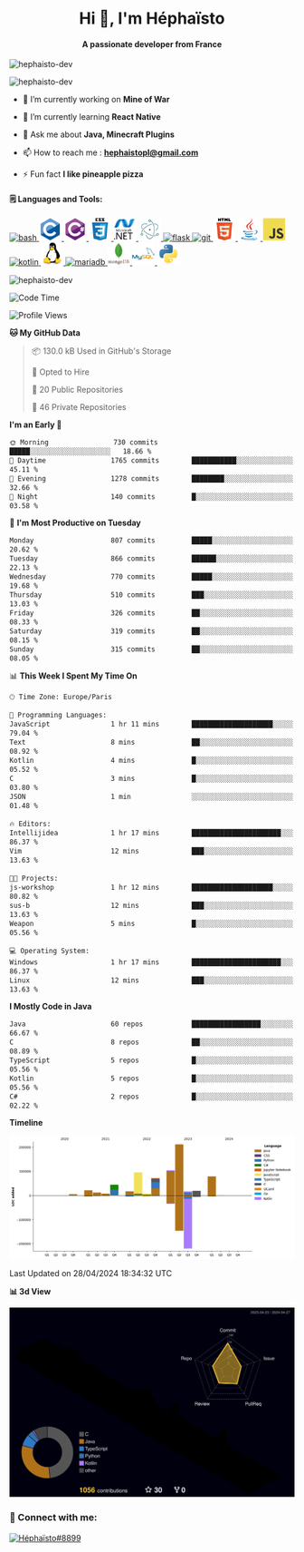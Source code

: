 <h1 align="center">Hi 👋, I'm Héphaïsto</h1>
<h4 align="center">A passionate developer from France</h4>

<p align="left"> <img src="https://komarev.com/ghpvc/?username=hephaisto-dev&label=Profile%20views&color=0e75b6&style=flat" alt="hephaisto-dev" /> </p>

<img src="https://github-profile-trophy.vercel.app/?username=hephaisto-dev&no-bg=true&theme=algolia&no-frame=true&row=1" alt="hephaisto-dev" />

- 🔭 I’m currently working on **Mine of War**

- 🌱 I’m currently learning **React Native**

- 💬 Ask me about **Java, Minecraft Plugins**

- 📫 How to reach me : **hephaistopl@gmail.com**

- ⚡ Fun fact **I like pineapple pizza**

<h4 align="left">🗒️ Languages and Tools:</h4>
<p align="left"> <a href="https://www.gnu.org/software/bash/" target="_blank" rel="noreferrer"> <img src="https://www.vectorlogo.zone/logos/gnu_bash/gnu_bash-icon.svg" alt="bash" width="40" height="40"/> </a> <a href="https://www.cprogramming.com/" target="_blank" rel="noreferrer"> <img src="https://raw.githubusercontent.com/devicons/devicon/master/icons/c/c-original.svg" alt="c" width="40" height="40"/> </a> <a href="https://www.w3schools.com/cs/" target="_blank" rel="noreferrer"> <img src="https://raw.githubusercontent.com/devicons/devicon/master/icons/csharp/csharp-original.svg" alt="csharp" width="40" height="40"/> </a> <a href="https://www.w3schools.com/css/" target="_blank" rel="noreferrer"> <img src="https://raw.githubusercontent.com/devicons/devicon/master/icons/css3/css3-original-wordmark.svg" alt="css3" width="40" height="40"/> </a> <a href="https://dotnet.microsoft.com/" target="_blank" rel="noreferrer"> <img src="https://raw.githubusercontent.com/devicons/devicon/master/icons/dot-net/dot-net-original-wordmark.svg" alt="dotnet" width="40" height="40"/> </a> <a href="https://www.electronjs.org" target="_blank" rel="noreferrer"> <img src="https://raw.githubusercontent.com/devicons/devicon/master/icons/electron/electron-original.svg" alt="electron" width="40" height="40"/> </a> <a href="https://flask.palletsprojects.com/" target="_blank" rel="noreferrer"> <img src="https://www.vectorlogo.zone/logos/pocoo_flask/pocoo_flask-icon.svg" alt="flask" width="40" height="40"/> </a> <a href="https://git-scm.com/" target="_blank" rel="noreferrer"> <img src="https://www.vectorlogo.zone/logos/git-scm/git-scm-icon.svg" alt="git" width="40" height="40"/> </a> <a href="https://www.w3.org/html/" target="_blank" rel="noreferrer"> <img src="https://raw.githubusercontent.com/devicons/devicon/master/icons/html5/html5-original-wordmark.svg" alt="html5" width="40" height="40"/> </a> <a href="https://www.java.com" target="_blank" rel="noreferrer"> <img src="https://raw.githubusercontent.com/devicons/devicon/master/icons/java/java-original.svg" alt="java" width="40" height="40"/> </a> <a href="https://developer.mozilla.org/en-US/docs/Web/JavaScript" target="_blank" rel="noreferrer"> <img src="https://raw.githubusercontent.com/devicons/devicon/master/icons/javascript/javascript-original.svg" alt="javascript" width="40" height="40"/> </a> <a href="https://kotlinlang.org" target="_blank" rel="noreferrer"> <img src="https://www.vectorlogo.zone/logos/kotlinlang/kotlinlang-icon.svg" alt="kotlin" width="40" height="40"/> </a> <a href="https://www.linux.org/" target="_blank" rel="noreferrer"> <img src="https://raw.githubusercontent.com/devicons/devicon/master/icons/linux/linux-original.svg" alt="linux" width="40" height="40"/> </a> <a href="https://mariadb.org/" target="_blank" rel="noreferrer"> <img src="https://www.vectorlogo.zone/logos/mariadb/mariadb-icon.svg" alt="mariadb" width="40" height="40"/> </a> <a href="https://www.mongodb.com/" target="_blank" rel="noreferrer"> <img src="https://raw.githubusercontent.com/devicons/devicon/master/icons/mongodb/mongodb-original-wordmark.svg" alt="mongodb" width="40" height="40"/> </a> <a href="https://www.mysql.com/" target="_blank" rel="noreferrer"> <img src="https://raw.githubusercontent.com/devicons/devicon/master/icons/mysql/mysql-original-wordmark.svg" alt="mysql" width="40" height="40"/> </a> <a href="https://www.python.org" target="_blank" rel="noreferrer"> <img src="https://raw.githubusercontent.com/devicons/devicon/master/icons/python/python-original.svg" alt="python" width="40" height="40"/> </a> </p>


<p><img align="center" src="https://github-readme-streak-stats.herokuapp.com/?user=hephaisto-dev&theme=transparent" alt="hephaisto-dev" /></p>

<!--START_SECTION:waka-->
![Code Time](http://img.shields.io/badge/Code%20Time-599%20hrs%204%20mins-blue)

![Profile Views](http://img.shields.io/badge/Profile%20Views-0-blue)

**🐱 My GitHub Data** 

> 📦 130.0 kB Used in GitHub's Storage 
 > 
> 💼 Opted to Hire
 > 
> 📜 20 Public Repositories 
 > 
> 🔑 46 Private Repositories 
 > 
**I'm an Early 🐤** 

```text
🌞 Morning                730 commits         █████░░░░░░░░░░░░░░░░░░░░   18.66 % 
🌆 Daytime                1765 commits        ███████████░░░░░░░░░░░░░░   45.11 % 
🌃 Evening                1278 commits        ████████░░░░░░░░░░░░░░░░░   32.66 % 
🌙 Night                  140 commits         █░░░░░░░░░░░░░░░░░░░░░░░░   03.58 % 
```
📅 **I'm Most Productive on Tuesday** 

```text
Monday                   807 commits         █████░░░░░░░░░░░░░░░░░░░░   20.62 % 
Tuesday                  866 commits         ██████░░░░░░░░░░░░░░░░░░░   22.13 % 
Wednesday                770 commits         █████░░░░░░░░░░░░░░░░░░░░   19.68 % 
Thursday                 510 commits         ███░░░░░░░░░░░░░░░░░░░░░░   13.03 % 
Friday                   326 commits         ██░░░░░░░░░░░░░░░░░░░░░░░   08.33 % 
Saturday                 319 commits         ██░░░░░░░░░░░░░░░░░░░░░░░   08.15 % 
Sunday                   315 commits         ██░░░░░░░░░░░░░░░░░░░░░░░   08.05 % 
```


📊 **This Week I Spent My Time On** 

```text
🕑︎ Time Zone: Europe/Paris

💬 Programming Languages: 
JavaScript               1 hr 11 mins        ████████████████████░░░░░   79.04 % 
Text                     8 mins              ██░░░░░░░░░░░░░░░░░░░░░░░   08.92 % 
Kotlin                   4 mins              █░░░░░░░░░░░░░░░░░░░░░░░░   05.52 % 
C                        3 mins              █░░░░░░░░░░░░░░░░░░░░░░░░   03.80 % 
JSON                     1 min               ░░░░░░░░░░░░░░░░░░░░░░░░░   01.48 % 

🔥 Editors: 
Intellijidea             1 hr 17 mins        ██████████████████████░░░   86.37 % 
Vim                      12 mins             ███░░░░░░░░░░░░░░░░░░░░░░   13.63 % 

🐱‍💻 Projects: 
js-workshop              1 hr 12 mins        ████████████████████░░░░░   80.82 % 
sus-b                    12 mins             ███░░░░░░░░░░░░░░░░░░░░░░   13.63 % 
Weapon                   5 mins              █░░░░░░░░░░░░░░░░░░░░░░░░   05.56 % 

💻 Operating System: 
Windows                  1 hr 17 mins        ██████████████████████░░░   86.37 % 
Linux                    12 mins             ███░░░░░░░░░░░░░░░░░░░░░░   13.63 % 
```

**I Mostly Code in Java** 

```text
Java                     60 repos            █████████████████░░░░░░░░   66.67 % 
C                        8 repos             ██░░░░░░░░░░░░░░░░░░░░░░░   08.89 % 
TypeScript               5 repos             █░░░░░░░░░░░░░░░░░░░░░░░░   05.56 % 
Kotlin                   5 repos             █░░░░░░░░░░░░░░░░░░░░░░░░   05.56 % 
C#                       2 repos             █░░░░░░░░░░░░░░░░░░░░░░░░   02.22 % 
```



**Timeline**

![Lines of Code chart](https://raw.githubusercontent.com/Hephaisto-dev/Hephaisto-dev/main/assets/bar_graph.png)


 Last Updated on 28/04/2024 18:34:32 UTC
<!--END_SECTION:waka-->
**📊 3d View**

![3d chart](https://github.com/Hephaisto-dev/Hephaisto-dev/blob/main/profile-3d-contrib/profile-night-rainbow.svg)

<h3 align="left">🤝 Connect with me:</h3>
<p align="left">
<a href="https://discord.gg/Héphaïsto#8899" target="blank"><img align="center" src="https://raw.githubusercontent.com/rahuldkjain/github-profile-readme-generator/master/src/images/icons/Social/discord.svg" alt="Héphaïsto#8899" height="30" width="40" /></a>
</p>
